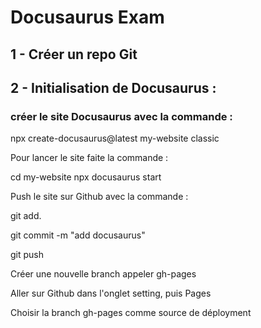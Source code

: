 # Docusaurus Exam 

## 1 - Créer un repo Git 

## 2 - Initialisation de Docusaurus :

### créer le site Docusaurus avec la commande : 

npx create-docusaurus@latest my-website classic

Pour lancer le site faite la commande : 

cd my-website
npx docusaurus start

Push le site sur Github avec la commande : 

git add. 

git commit -m "add docusaurus"

git push

Créer une nouvelle branch appeler gh-pages

Aller sur Github dans l'onglet setting, puis Pages

Choisir la branch gh-pages comme source de déployment

